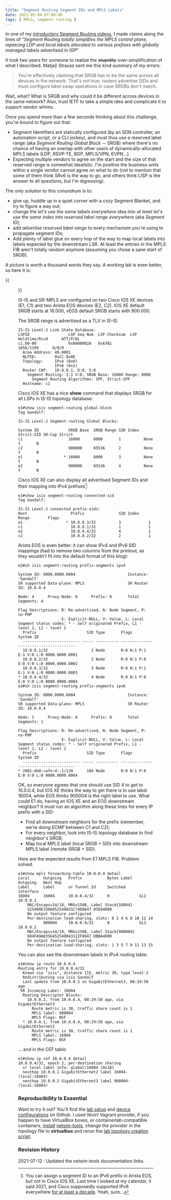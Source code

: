 ```yaml
---
title: "Segment Routing Segment IDs and MPLS Labels"
date: 2021-05-04 07:09:00
tags: [ MPLS, segment routing ]
---
```

In one of my [introductory Segment Routing videos](https://my.ipspace.net/bin/get/MPLS101/SR3%20-%20MPLS%20Label%20Distribution%20in%20Segment%20Routing.mp4), I made claims along the lines of "*Segment Routing totally simplifies the MPLS control plane, replacing LDP and local labels allocated to various prefixes with globally managed labels advertised in IGP*"

It took two years for someone to realize the ~~stupidity~~ over-simplification of what I described. Matjaž Strauss sent me this kind summary of my errors:

> You're effectively claiming that SRGB has to be the same across all devices in the network. That's not true; routers advertise SIDs and must configure label swap operations in case SRGBs don't match.

Wait, what? What is SRGB and why could it be different across devices in the same network? Also, trust IETF to take a simple idea and complicate it to support vendor whims.
<!--more-->
Once you spend more than a few seconds thinking about this challenge, you're bound to figure out that:

* Segment Identifiers are statically configured (by an SDN controller, an automation script, or a CLI jockey), and must thus use a reserved label range (aka *Segment Routing Global Block* -- SRGB) where there's no chance of having an overlap with other users of dynamically-allocated MPLS labels (LDP, RSVP-TE, BGP, MPLS/VPN, EVPN...).
* Expecting multiple vendors to agree on the start and the size of that reserved range is somewhat idealistic. I'm positive the business units within a single vendor cannot agree on what to do (not to mention that some of them think SRv6 is the way to go, and others think LISP is the answer to all questions, but I'm digressing).

The only solution to this conundrum is to:

* give up, huddle up in a quiet corner with a cozy Segment Blanket, and try to figure a way out;
* change the *let's use the same labels everywhere* idea into *at least let's use the same index into reserved label range everywhere* (aka *Segment ID*);
* add *advertise reserved label range* to every mechanism you're using to propagate segment IDs;
* Add plenty of label glue on every hop of the way to map local labels into labels expected by the downstream LSR. At least the entries in the MPLS FIB aren't totally random anymore (assuming you chose a sane start of SRGB).

A picture is worth a thousand words they say. A working lab is even better, so here it is:

{{<figure src="/2021/05/SR-Simple.png" caption="Simple SR-MPLS/IS-IS Lab">}}

IS-IS and SR-MPLS are configured on two Cisco IOS XE devices (E1, C1) and two Arista EOS devices (E2, C2). IOS XE default SRGB starts at 16.000, vEOS default SRGB starts with 900.000. 

The SRGB range is advertised as a TLV in IS-IS:

```
IS-IS Level-2 Link State Database:
LSPID                 LSP Seq Num  LSP Checksum  LSP Holdtime/Rcvd      ATT/P/OL
c1.00-00              0x0000002A   0xA7B1                1056/1199      0/0/0
  Area Address: 49.0001
  NLPID:        0xCC 0x8E
  Topology:     IPv4 (0x0)
                IPv6 (0x2)
  Router CAP:   10.0.0.1, D:0, S:0
    Segment Routing: I:1 V:0, SRGB Base: 16000 Range: 8000
      Segment Routing Algorithms: SPF, Strict-SPF
  Hostname: c1
```

Cisco IOS XE has a nice **show** command that displays SRGB for all LSPs in IS-IS topology database:

```
e1#show isis segment-routing global-block
Tag Gandalf:

IS-IS Level-2 Segment-routing Global Blocks:

System ID             SRGB Base  SRGB Range SID Index  Strict-SID SR-Cap Strict
c1                    16000      8000       1          None       Y       N
c2                    900000     65536      2          None       Y       N
e1                  * 16000      8000       3          None       Y       N
e2                    900000     65536      4          None       Y       N
```

Cisco IOS XE can also display all advertised Segment IDs and their mapping into IPv4 prefixes[^1]:

```
e1#show isis segment-routing connected-sid
Tag Gandalf:

IS-IS Level-2 connected prefix-sids:
Host                   Prefix               SID Index    Range        Flags
e1                   * 10.0.0.3/32          3            1
c1                     10.0.0.1/32          1            1
e2                     10.0.0.4/32          4            1
c2                     10.0.0.2/32          2            1
```

Arista EOS is even better: it can show IPv4 and IPv6 SID mappings (had to remove two columns from the printout, as they wouldn't fit into the default format of this blog):

```
e2#sh isis segment-routing prefix-segments ipv4

System ID: 0000.0000.0004                       Instance: 'Gandalf'
SR supported Data-plane: MPLS                   SR Router ID: 10.0.0.4

Node: 4      Proxy-Node: 0      Prefix: 0       Total Segments: 4

Flag Descriptions: R: Re-advertised, N: Node Segment, P: no-PHP
                   E: Explicit-NULL, V: Value, L: Local
Segment status codes: * - Self originated Prefix, L1 - level 1, L2 - level 2
  Prefix                      SID Type       Flags                   System ID       
  ------------------------- ----- ---------- ----------------------- ---------------
  10.0.0.1/32                   1 Node       R:0 N:1 P:1 E:1 V:0 L:0 0000.0000.0001
  10.0.0.2/32                   2 Node       R:0 N:1 P:0 E:0 V:0 L:0 0000.0000.0002
  10.0.0.3/32                   3 Node       R:0 N:1 P:1 E:1 V:0 L:0 0000.0000.0003
* 10.0.0.4/32                   4 Node       R:0 N:1 P:0 E:0 V:0 L:0 0000.0000.0004
e2#sh isis segment-routing prefix-segments ipv6

System ID: 0000.0000.0004                       Instance: 'Gandalf'
SR supported Data-plane: MPLS                   SR Router ID: 10.0.0.4

Node: 1      Proxy-Node: 0      Prefix: 0       Total Segments: 1

Flag Descriptions: R: Re-advertised, N: Node Segment, P: no-PHP
                   E: Explicit-NULL, V: Value, L: Local
Segment status codes: * - Self originated Prefix, L1 - level 1, L2 - level 2
  Prefix                      SID Type       Flags                   System ID
  ------------------------- ----- ---------- ----------------------- ---------------
* 2001:db8:cafe:4::1/128      104 Node       R:0 N:1 P:0 E:0 V:0 L:0 0000.0000.0004
```

OK, so everyone agrees that one should use SID 4 to get to 10.0.0.4, but IOS XE thinks the way to get there is to use label 16004, while EOS thinks 900004 is the right label to use. What could E1 do, having an IOS XE and an EOS downstream neighbor? It must run an algorithm along these lines for every IP prefix with a SID:

* Find all downstream neighbors for the prefix (remember, we're doing ECMP between C1 and C2);
* For every neighbor, look into IS-IS topology database to find neighbor's SRGB;
* Map local MPLS label (local SRGB + SID) into downstream MPLS label (remote SRGB + SID).

Here are the expected results from E1 MPLS FIB. Problem solved.

```
e1#show mpls forwarding-table 10.0.0.4 detail
Local      Outgoing   Prefix           Bytes Label   Outgoing   Next Hop
Label      Label      or Tunnel Id     Switched      interface
16004      16004      10.0.0.4/32      0             Gi2        10.0.0.1
	MAC/Encaps=14/18, MRU=1500, Label Stack{16004}
	525400E150A052540031C74D8847 03E84000
	No output feature configured
    Per-destination load-sharing, slots: 0 2 4 6 8 10 12 14
           900004     10.0.0.4/32      0             Gi3        10.0.0.2
	MAC/Encaps=14/18, MRU=1500, Label Stack{900004}
	084FA9A8356452540043122F8847 DBBA4000
	No output feature configured
    Per-destination load-sharing, slots: 1 3 5 7 9 11 13 15
```

You can also see the downstream labels in IPv4 routing table:

```
e1#show ip route 10.0.0.4
Routing entry for 10.0.0.4/32
  Known via "isis", distance 115, metric 30, type level-2
  Redistributing via isis Gandalf
  Last update from 10.0.0.2 on GigabitEthernet3, 08:29:58 ago
 SR Incoming Label: 16004
  Routing Descriptor Blocks:
    10.0.0.2, from 10.0.0.4, 08:29:58 ago, via GigabitEthernet3
      Route metric is 30, traffic share count is 1
      MPLS label: 900004
      MPLS Flags: NSF
  * 10.0.0.1, from 10.0.0.4, 08:29:58 ago, via GigabitEthernet2
      Route metric is 30, traffic share count is 1
      MPLS label: 16004
      MPLS Flags: NSF
```

... and in the CEF table:

```
e1#show ip cef 10.0.0.4 detail
10.0.0.4/32, epoch 2, per-destination sharing
  sr local label info: global/16004 [0x1B]
  nexthop 10.0.0.1 GigabitEthernet2 label 16004-(local:16004)
  nexthop 10.0.0.2 GigabitEthernet3 label 900004-(local:16004)
```

### Reproducibility Is Essential

Want to try it out? You'll find the [lab setup](https://github.com/ipspace/netsim-examples/tree/master/routing/sr-mpls-sid) and [device configurations](https://github.com/ipspace/netsim-examples/tree/master/routing/sr-mpls-sid/config) on Github. I used *libvirt* Vagrant provider, if you happen to have VirtualBox boxes, or containerlab-compatible containers, [install](https://netsim-tools.readthedocs.io/en/latest/install.html) [netsim-tools](https://github.com/ipspace/netsim-tools), change the provider in the topology file to **virtualbox** and rerun the [lab topology creation script](https://netsim-tools.readthedocs.io/en/latest/netlab/create.html).

[^1]: You can assign a segment ID to an IPv6 prefix in Arista EOS, but not in Cisco IOS XE. Last time I looked at my calendar, it said 2021, and Cisco supposedly supported IPv6 everywhere [for at least a decade](https://blog.ipspace.net/2010/11/ipv6-in-data-center-after-year-cisco-is.html). Yeah, sure...

### Revision History

2021-07-12
: Updated the *netsim-tools* documentation links.

